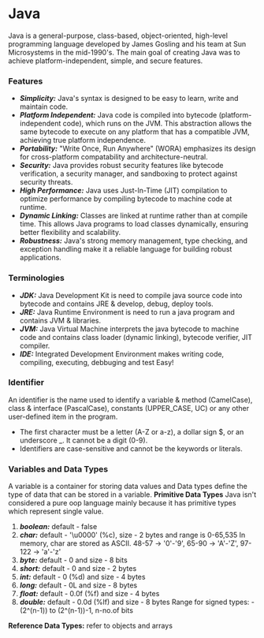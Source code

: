 # Java

Java is a general-purpose, class-based, object-oriented, high-level programming language developed by James Gosling and his team at Sun Microsystems in the mid-1990's. The main goal of creating Java was to achieve platform-independent, simple, and secure features.
### Features
- ***Simplicity:*** Java's syntax is designed to be easy to learn, write and maintain code.
- ***Platform Independent:*** Java code is compiled into bytecode (platform-independent code), which runs on the JVM. This abstraction allows the same bytecode to execute on any platform that has a compatible JVM, achieving true platform independence.
- ***Portability:*** "Write Once, Run Anywhere" (WORA) emphasizes its design for cross-platform compatability and architecture-neutral.
- ***Security:*** Java provides robust security features like bytecode verification, a security manager, and sandboxing to protect against security threats.
- ***High Performance:*** Java uses Just-In-Time (JIT) compilation to optimize performance by compiling bytecode to machine code at runtime.
- ***Dynamic Linking:*** Classes are linked at runtime rather than at compile time. This allows Java programs to load classes dynamically, ensuring better flexibility and scalability.
- ***Robustness:*** Java's strong memory management, type checking, and exception handling make it a reliable language for building robust applications.

### Terminologies
- ***JDK:*** Java Development Kit is need to compile java source code into bytecode and contains JRE & develop, debug, deploy tools.
- ***JRE:*** Java Runtime Environment is need to run a java program and contains JVM & libraries.
- ***JVM:*** Java Virtual Machine interprets the java bytecode to machine code and contains class loader (dynamic linking), bytecode verifier, JIT compiler.
- ***IDE:*** Integrated Development Environment makes writing code, compiling, executing, debbuging and test Easy!

### Identifier
An identifier is the name used to identify a variable & method (CamelCase), class & interface (PascalCase), constants (UPPER_CASE, UC) or any other user-defined item in the program.
- The first character must be a letter (A-Z or a-z), a dollar sign $, or an underscore _. It cannot be a digit (0-9).
- Identifiers are case-sensitive and cannot be the keywords or literals.

### Variables and Data Types
A variable is a container for storing data values and Data types define the type of data that can be stored in a variable.
**Primitive Data Types**
Java isn't considered a pure oop language mainly because it has primitive types which represent single value.
1. ***boolean:*** default - false
2. ***char:*** default - '\u0000' (%c), size - 2 bytes and range is 0-65,535
       In memory, char are stored as ASCII. 48-57 -> '0'-'9', 65-90 -> 'A'-'Z', 97-122 -> 'a'-'z'
3. ***byte:*** default - 0 and size - 8 bits
4. ***short:*** default - 0 and size - 2 bytes
5. ***int:*** default - 0 (%d) and size - 4 bytes
6. ***long:*** default - 0L and size - 8 bytes
7. ***float:*** default - 0.0f (%f) and size - 4 bytes
8. ***double:*** default - 0.0d (%lf) and size - 8 bytes
Range for signed types: -(2^(n-1)) to (2^(n-1))-1, n-no.of bits

**Reference Data Types:** refer to objects and arrays
